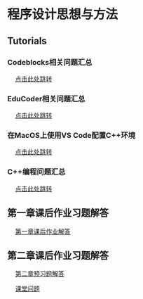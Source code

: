 # 程序设计思想与方法
## Tutorials

### Codeblocks相关问题汇总
&emsp; [点击此处跳转](https://github.com/longsjtu/FAQ/blob/Programming---ideas-and-methods/Codeblocks%20Installation/CodeBlocks_Installation.md)

### EduCoder相关问题汇总
&emsp; [点击此处跳转](https://github.com/longsjtu/FAQ/blob/Programming---ideas-and-methods/Codeblocks%20Installation/Educoder相关问题汇总.md)

### 在MacOS上使用VS Code配置C++环境
&emsp; [点击此处跳转](https://code.visualstudio.com/docs/cpp/config-clang-mac)

### C++编程问题汇总
&emsp; [点击此处跳转]()
   
## 第一章课后作业习题解答
&emsp; [第一章课后作业解答](https://github.com/longsjtu/FAQ/blob/Programming---ideas-and-methods/Chapter1/Homewrok1.md)
## 第二章课后作业习题解答
&emsp; [第二章预习题解答](https://github.com/longsjtu/FAQ/blob/Programming---ideas-and-methods/Chapter2/Preview%20homework.md)
   
&emsp; [课堂问题](https://github.com/longsjtu/FAQ/blob/Programming---ideas-and-methods/Chapter2/Other%20questions.md)

